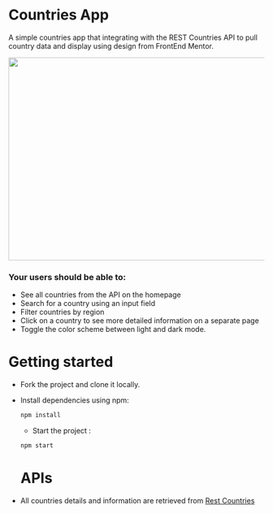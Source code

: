 # Countries App

A simple countries app that integrating with the REST Countries API to pull country data and display using design from FrontEnd Mentor.

<p align="center"><img width="600" height="400" align="center" src='./public/assets/screenShots/mockup.png'/></p>

### Your users should be able to:

- See all countries from the API on the homepage
- Search for a country using an input field
- Filter countries by region
- Click on a country to see more detailed information on a separate page
- Toggle the color scheme between light and dark mode.

# Getting started

- Fork the project and clone it locally.
- Install dependencies using npm:

  ```sh
  npm install
  ```

  - Start the project :

  ```sh
  npm start
  ```

  # APIs

- All countries details and information are retrieved from [Rest Countries](https://restcountries.com/)
